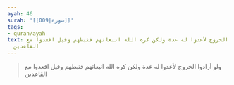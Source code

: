 ```yaml
---
ayah: 46
surah: '[[009|سورة]]'
tags:
- quran/ayah
text: ولو أرادوا الخروج لأعدوا له عدة ولكن كره الله انبعاثهم فثبطهم وقيل اقعدوا مع
  القاعدين
---
```

> ولو أرادوا الخروج لأعدوا له عدة ولكن كره الله انبعاثهم فثبطهم وقيل اقعدوا مع القاعدين
